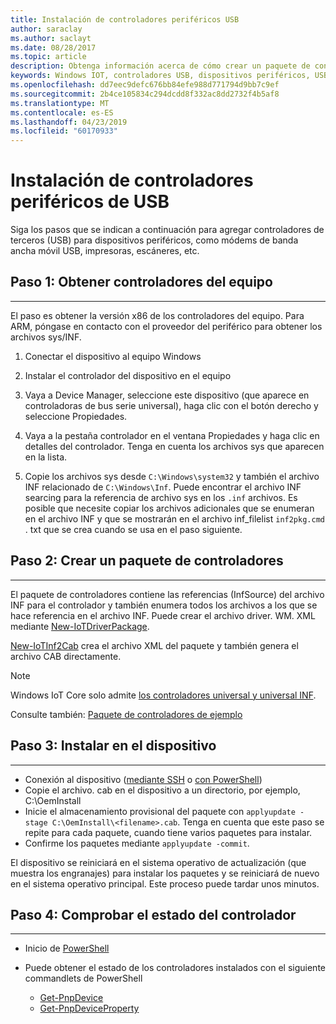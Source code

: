 ```yaml
---
title: Instalación de controladores periféricos USB
author: saraclay
ms.author: saclayt
ms.date: 08/28/2017
ms.topic: article
description: Obtenga información acerca de cómo crear un paquete de controladores e instalar controladores de terceros en los dispositivos.
keywords: Windows IOT, controladores USB, dispositivos periféricos, USB
ms.openlocfilehash: dd7eec9defc676bb84efe988d771794d9bb7c9ef
ms.sourcegitcommit: 2b4ce105834c294dcdd8f332ac8dd2732f4b5af8
ms.translationtype: MT
ms.contentlocale: es-ES
ms.lasthandoff: 04/23/2019
ms.locfileid: "60170933"
---
```

# <a name="install-usb-peripheral-drivers"></a>Instalación de controladores periféricos de USB
Siga los pasos que se indican a continuación para agregar controladores de terceros (USB) para dispositivos periféricos, como módems de banda ancha móvil USB, impresoras, escáneres, etc. 

## <a name="step-1-get-drivers-from-pc"></a>Paso 1: Obtener controladores del equipo
___
El paso es obtener la versión x86 de los controladores del equipo. Para ARM, póngase en contacto con el proveedor del periférico para obtener los archivos sys/INF.


1. Conectar el dispositivo al equipo Windows

2. Instalar el controlador del dispositivo en el equipo

3. Vaya a Device Manager, seleccione este dispositivo (que aparece en controladoras de bus serie universal), haga clic con el botón derecho y seleccione Propiedades.

4. Vaya a la pestaña controlador en el ventana Propiedades y haga clic en detalles del controlador. Tenga en cuenta los archivos sys que aparecen en la lista.

5. Copie los archivos sys desde `C:\Windows\system32` y también el archivo INF relacionado de `C:\Windows\Inf`. Puede encontrar el archivo INF searcing para la referencia de archivo sys en los `.inf` archivos. Es posible que necesite copiar los archivos adicionales que se enumeran en el archivo INF y que se mostrarán en el archivo inf_filelist `inf2pkg.cmd` . txt que se crea cuando se usa en el paso siguiente.


## <a name="step-2-create-a-driver-package"></a>Paso 2: Crear un paquete de controladores
___

El paquete de controladores contiene las referencias (InfSource) del archivo INF para el controlador y también enumera todos los archivos a los que se hace referencia en el archivo INF. Puede crear el archivo driver. WM. XML mediante [New-IoTDriverPackage](https://github.com/ms-iot/iot-adk-addonkit/tree/master/Tools/IoTCoreImaging/Docs/Add-IoTDriverPackage.md).

[New-IoTInf2Cab](https://github.com/ms-iot/iot-adk-addonkit/tree/master/Tools/IoTCoreImaging/Docs/New-IoTInf2Cab.md) crea el archivo XML del paquete y también genera el archivo CAB directamente.

> [!NOTE]
> Windows IoT Core solo admite [los controladores universal y universal INF](https://docs.microsoft.com/en-us/windows-hardware/drivers/develop/getting-started-with-universal-drivers).


Consulte también: [Paquete de controladores de ejemplo](https://github.com/ms-iot/iot-adk-addonkit/tree/master/Workspace/Source-arm/BSP/CustomRpi2/Packages/CustomRPi2.GPIO) 

## <a name="step-3-install-on-device"></a>Paso 3: Instalar en el dispositivo
___

* Conexión al dispositivo ([mediante SSH](../connect-your-device/ssh.md) o [con PowerShell](../connect-your-device/powershell.md))
* Copie el <filename>archivo. cab en el dispositivo a un directorio, por ejemplo, C:\OemInstall
* Inicie el almacenamiento provisional del paquete con `applyupdate -stage C:\OemInstall\<filename>.cab`. Tenga en cuenta que este paso se repite para cada paquete, cuando tiene varios paquetes para instalar.
* Confirme los paquetes mediante `applyupdate -commit`.

El dispositivo se reiniciará en el sistema operativo de actualización (que muestra los engranajes) para instalar los paquetes y se reiniciará de nuevo en el sistema operativo principal. Este proceso puede tardar unos minutos.

## <a name="step-4-check-status-of-driver"></a>Paso 4: Comprobar el estado del controlador
___

* Inicio de [PowerShell](../connect-your-device/PowerShell.md)
* Puede obtener el estado de los controladores instalados con el siguiente commandlets de PowerShell

    * [Get-PnpDevice](https://docs.microsoft.com/powershell/module/pnpdevice/get-pnpdevice?view=win10-ps)
    * [Get-PnpDeviceProperty](https://docs.microsoft.com/powershell/module/pnpdevice/get-pnpdeviceproperty?view=win10-ps)
    
